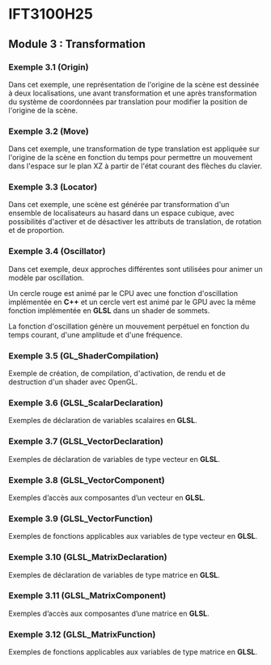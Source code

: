 # IFT3100H25

## Module 3 : Transformation

### Exemple 3.1 (Origin)

Dans cet exemple, une représentation de l'origine de la scène est dessinée à deux localisations, une avant transformation et une après transformation du système de coordonnées par translation pour modifier la position de l'origine de la scène.

### Exemple 3.2 (Move)

Dans cet exemple, une transformation de type translation est appliquée sur l'origine de la scène en fonction du temps pour permettre un mouvement dans l'espace sur le plan XZ à partir de l'état courant des flèches du clavier.

### Exemple 3.3 (Locator)

Dans cet exemple, une scène est générée par transformation d'un ensemble de localisateurs au hasard dans un espace cubique, avec possibilités d'activer et de désactiver les attributs de translation, de rotation et de proportion.

### Exemple 3.4 (Oscillator)

Dans cet exemple, deux approches différentes sont utilisées pour animer un modèle par oscillation.

Un cercle rouge est animé par le CPU avec une fonction d'oscillation implémentée en **C++** et un cercle vert est animé par le GPU avec la même fonction implémentée en **GLSL** dans un shader de sommets.

La fonction d'oscillation génère un mouvement perpétuel en fonction du temps courant, d'une amplitude et d'une fréquence. 

### Exemple 3.5 (GL_ShaderCompilation)

Exemple de création, de compilation, d'activation, de rendu et de destruction d'un shader avec OpenGL.

### Exemple 3.6 (GLSL_ScalarDeclaration)

Exemples de déclaration de variables scalaires en **GLSL**.

### Exemple 3.7 (GLSL_VectorDeclaration)

Exemples de déclaration de variables de type vecteur en **GLSL**.

### Exemple 3.8 (GLSL_VectorComponent)

Exemples d’accès aux composantes d’un vecteur en **GLSL**.

### Exemple 3.9 (GLSL_VectorFunction)

Exemples de fonctions applicables aux variables de type vecteur en **GLSL**.

### Exemple 3.10 (GLSL_MatrixDeclaration)

Exemples de déclaration de variables de type matrice en **GLSL**.

### Exemple 3.11 (GLSL_MatrixComponent)

Exemples d’accès aux composantes d’une matrice en **GLSL**.

### Exemple 3.12 (GLSL_MatrixFunction)

Exemples de fonctions applicables aux variables de type matrice en **GLSL**.
